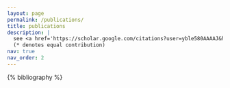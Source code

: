 ```yaml
---
layout: page
permalink: /publications/
title: publications
description: |
  see <a href='https://scholar.google.com/citations?user=yble580AAAAJ&hl=en'>google scholar</a> for most recent publications
  (* denotes equal contribution)
nav: true
nav_order: 2
---
```


<!-- _pages/publications.md -->
<div class="publications">

{% bibliography %}

</div>
